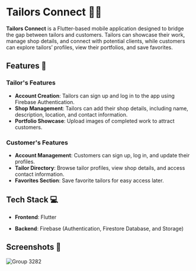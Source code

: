 # Tailors Connect 🧵📱

**Tailors Connect** is a Flutter-based mobile application designed to bridge the gap between tailors and customers. Tailors can showcase their work, manage shop details, and connect with potential clients, while customers can explore tailors’ profiles, view their portfolios, and save favorites.

## Features 🌟

### Tailor's Features
- **Account Creation**: Tailors can sign up and log in to the app using Firebase Authentication.
- **Shop Management**: Tailors can add their shop details, including name, description, location, and contact information.
- **Portfolio Showcase**: Upload images of completed work to attract customers.

### Customer's Features
- **Account Management**: Customers can sign up, log in, and update their profiles.
- **Tailor Directory**: Browse tailor profiles, view shop details, and access contact information.
- **Favorites Section**: Save favorite tailors for easy access later.

## Tech Stack 💻
- **Frontend**: Flutter

- **Backend**: Firebase (Authentication, Firestore Database, and Storage)

## Screenshots 📸
![Group 3282](https://github.com/user-attachments/assets/3f047730-9261-4228-b784-75fc9a877593)
